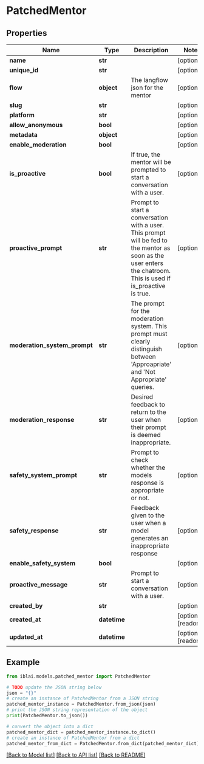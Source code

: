 # PatchedMentor


## Properties

Name | Type | Description | Notes
------------ | ------------- | ------------- | -------------
**name** | **str** |  | [optional] 
**unique_id** | **str** |  | [optional] 
**flow** | **object** | The langflow json for the mentor | [optional] 
**slug** | **str** |  | [optional] 
**platform** | **str** |  | [optional] 
**allow_anonymous** | **bool** |  | [optional] 
**metadata** | **object** |  | [optional] 
**enable_moderation** | **bool** |  | [optional] 
**is_proactive** | **bool** | If true, the mentor will be prompted to start a conversation with a user. | [optional] 
**proactive_prompt** | **str** | Prompt to start a conversation with a user. This prompt will be fed to the mentor as soon as the user enters the chatroom. This is used if is_proactive is true. | [optional] 
**moderation_system_prompt** | **str** | The prompt for the moderation system. This prompt must clearly distinguish between &#39;Approapriate&#39; and &#39;Not Appropriate&#39; queries. | [optional] 
**moderation_response** | **str** | Desired feedback to return to the user when their prompt is deemed inappropriate. | [optional] 
**safety_system_prompt** | **str** | Prompt to check whether the models response is appropriate or not. | [optional] 
**safety_response** | **str** | Feedback given to the user when a model generates an inappropriate response | [optional] 
**enable_safety_system** | **bool** |  | [optional] 
**proactive_message** | **str** | Prompt to start a conversation with a user. | [optional] 
**created_by** | **str** |  | [optional] 
**created_at** | **datetime** |  | [optional] [readonly] 
**updated_at** | **datetime** |  | [optional] [readonly] 

## Example

```python
from iblai.models.patched_mentor import PatchedMentor

# TODO update the JSON string below
json = "{}"
# create an instance of PatchedMentor from a JSON string
patched_mentor_instance = PatchedMentor.from_json(json)
# print the JSON string representation of the object
print(PatchedMentor.to_json())

# convert the object into a dict
patched_mentor_dict = patched_mentor_instance.to_dict()
# create an instance of PatchedMentor from a dict
patched_mentor_from_dict = PatchedMentor.from_dict(patched_mentor_dict)
```
[[Back to Model list]](../README.md#documentation-for-models) [[Back to API list]](../README.md#documentation-for-api-endpoints) [[Back to README]](../README.md)


